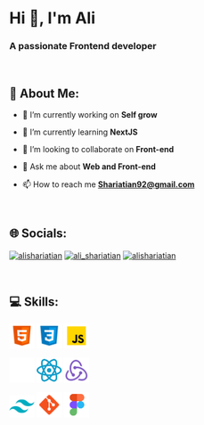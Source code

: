 <h1 align="left">Hi 👋, I'm Ali</h1>
<h3 align="left">A passionate Frontend developer</h3>

<br />

<h2 align="left">💫 About Me:</h2>

-  🔭 I’m currently working on **Self grow**

-  🌱 I’m currently learning **NextJS**

-  👯 I’m looking to collaborate on **Front-end**

-  💬 Ask me about **Web and Front-end**

-  📫 How to reach me **Shariatian92@gmail.com**

<br>

<h2 align="left">🌐 Socials:</h2>
<p align="left">
<a href="https://linkedin.com/in/alishariatian" target="_blank"><img align="center" src="https://raw.githubusercontent.com/rahuldkjain/github-profile-readme-generator/master/src/images/icons/Social/linked-in-alt.svg" alt="alishariatian" height="30" width="40" /></a>
<a href="https://twitter.com/ali_shariatian" target="_blank"><img align="center" src="https://raw.githubusercontent.com/rahuldkjain/github-profile-readme-generator/master/src/images/icons/Social/twitter.svg" alt="ali_shariatian" height="30" width="40" /></a>
<a href="https://codepen.io/alishariatian" target="_blank"><img align="center" src="https://raw.githubusercontent.com/rahuldkjain/github-profile-readme-generator/master/src/images/icons/Social/codepen.svg" alt="alishariatian" height="30" width="40" /></a>
</p>

<br>

<h2 align="left">💻 Skills:</h2>
<p align="left">
<img src="./assets/img/html.svg" alt="html5" width="45" height="45"/>
<img src="./assets/img/css.svg" alt="css3" width="45" height="45"/>
<img src="./assets/img/js.svg" alt="javascript" width="45" height="45"/>
</p>
<p align="left">
<img src="./assets/img/nextjs.svg" alt="next" width="45" height="45"/>
<img src="./assets/img/reactjs.svg" alt="react" width="45" height="45"/>
<img src="./assets/img/redux.svg" alt="redux" width="45" height="45"/>
</p>
<p align="left">
<img src="./assets/img/tailwind.svg" alt="tailwind" width="45" height="40"/>
<img src="./assets/img/git.svg" alt="git" width="45" height="45"/>
<img src="./assets/img/figma.svg" alt="figma" width="45" height="45"/>
</p>
